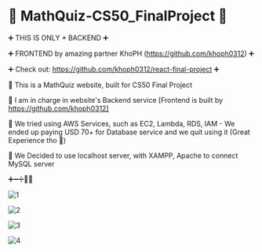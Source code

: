 # 📐 MathQuiz-CS50_FinalProject 📏

➕ THIS IS ONLY * BACKEND ➕

➕ FRONTEND by amazing partner KhoPH (https://github.com/khoph0312) ➕

➕ Check out: https://github.com/khoph0312/react-final-project ➕

📏 This is a MathQuiz website, built for CS50 Final Project

📏 I am in charge in website's Backend service [Frontend is built by https://github.com/khoph0312]

📏 We tried using AWS Services, such as EC2, Lambda, RDS, IAM - We ended up paying USD 70+ for Database service and we quit using it (Great Experience tho 🥲)

📏 We Decided to use localhost server, with XAMPP, Apache to connect MySQL server

➕➖➗🔢📏 

![1](https://user-images.githubusercontent.com/66780058/197855467-52a6084d-062b-434a-8638-6cb59254f66d.png)

![2](https://user-images.githubusercontent.com/66780058/197856000-60cfd6dc-e9a7-4bd4-9eec-d02df4f44019.png)

![3](https://user-images.githubusercontent.com/66780058/197856238-ec002f87-5df9-4cac-b54a-dd5324b1006a.png)

![4](https://user-images.githubusercontent.com/66780058/197856294-39a6e2e5-f086-4d97-8bc6-efef9409eb38.png)
